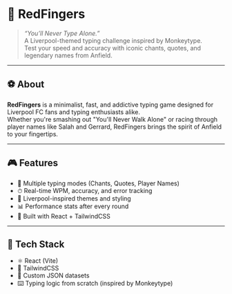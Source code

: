# 🔴 RedFingers

> *“You’ll Never Type Alone.”*  
A Liverpool-themed typing challenge inspired by Monkeytype.  
Test your speed and accuracy with iconic chants, quotes, and legendary names from Anfield.

---

## ⚽ About

**RedFingers** is a minimalist, fast, and addictive typing game designed for Liverpool FC fans and typing enthusiasts alike.  
Whether you're smashing out "You'll Never Walk Alone" or racing through player names like Salah and Gerrard, RedFingers brings the spirit of Anfield to your fingertips.

---

## 🎮 Features

- 🧠 Multiple typing modes (Chants, Quotes, Player Names)
- ⏱ Real-time WPM, accuracy, and error tracking
- 🎨 Liverpool-inspired themes and styling
- 📊 Performance stats after every round
- 📁 Built with React + TailwindCSS

---

## 🚀 Tech Stack

- ⚛️ React (Vite)
- 🎨 TailwindCSS
- 🔢 Custom JSON datasets
- ⌨️ Typing logic from scratch (inspired by Monkeytype)
